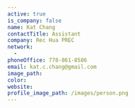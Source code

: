 ```yaml
---
active: true
is_company: false
name: Kat Chang
contactTitle: Assistant
company: Rec Hua PREC
network:
  -
phoneOffice: 778-861-8586
email: kat.c.chang@gmail.com
image_path:
color:
website:
profile_image_path: /images/person.png
---
```



